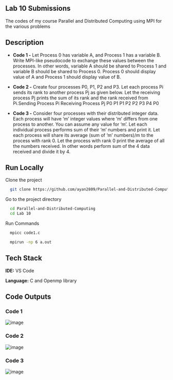 ## Lab 10 Submissions

The codes of my course Parallel and Distributed Computing using MPI for the various problems


## Description

- **Code 1 -** Let Process 0 has variable A, and Process 1 has a variable B. Write MPI-like pseudocode to exchange these values between the processes. In other words, variable A should be shared to Process 1 and variable B should be shared to Process 0. Process 0 should display value of A and Process 1 should display value of B.
- **Code 2 -** Create four processes P0, P1, P2 and P3. Let each process Pi sends its rank to another process Pj as given below. Let the receiving process Pj prints the sum of its rank and the rank received from Pi.Sending Process Pi Receiving Process Pj
  P0
  P1
  P1
  P2
  P2
  P3
  P4
  P0

- **Code 3 -** Consider four processes with their distributed integer data. Each process will have ‘m’ integer values where ‘m’ differs from one process to another. You can assume any value for ‘m’. Let each individual process performs sum of their ‘m’ numbers and print it. Let each process will share its average (sum of ‘m’ numbers)/m to the process with rank 0. Let the process with rank 0 print the average of all the numbers received. In other words perform sum of the 4 data received and divide it by 4.

## Run Locally

Clone the project

```bash
  git clone https://github.com/ayan2809/Parallel-and-Distributed-Computing
```

Go to the project directory

```bash
  cd Parallel-and-Distributed-Computing
  cd Lab 10
```

Run Commands

```bash
  mpicc code1.c 
```


```bash
  mpirun -np 6 a.out 
```

  
## Tech Stack

**IDE:** VS Code

**Language:** C and Openmp library

  
## Code Outputs

### Code 1
![image](https://user-images.githubusercontent.com/42286904/146018686-64757737-e70c-4706-bee4-eb93540338b6.png)

### Code 2
![image](https://user-images.githubusercontent.com/42286904/146018951-02a102fa-f1cb-49e2-be06-9d07a1e7517e.png)

### Code 3
![image](https://user-images.githubusercontent.com/42286904/146019066-2e0933f5-ba01-4a79-8c59-e024e49f650b.png)
